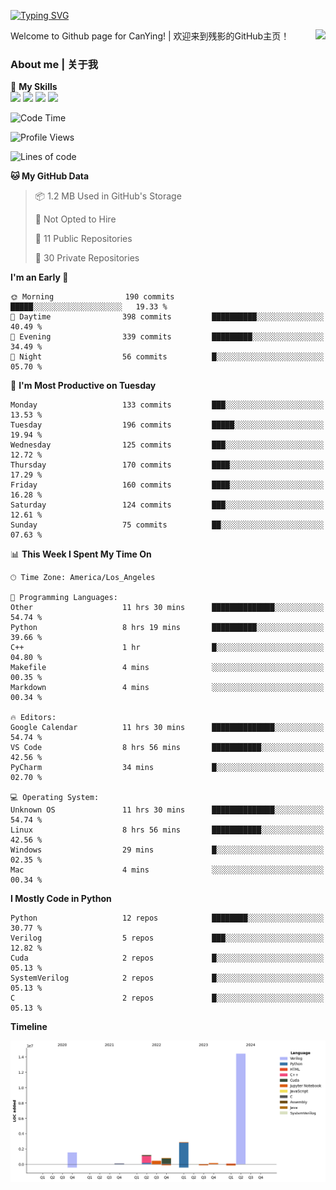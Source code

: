 [![Typing SVG](https://readme-typing-svg.herokuapp.com?size=25&duration=3500&color=00FFFF&vCenter=true&width=250&height=40&lines=Hi+Welcome+%F0%9F%91%8B%F0%9F%8F%BB;I'm+CanYing|残影)](https://git.io/typing-svg)

<a href="#">
  <img align="right" src="https://github-readme-stats.vercel.app/api?username=CanYing0913&count_private=true&rank_icon=github&show_icons=true&bg_color=15,f2f7fd,E0EAFC&" />
</a>

Welcome to Github page for CanYing! | 欢迎来到残影的GitHub主页！

### About me | 关于我

🌟 **My Skills**  
![](https://img.shields.io/badge/-C-A8B9CC?style=flat-square&logo=C&logoColor=fff)
![](https://img.shields.io/badge/-C++-00599C?style=flat-square&logo=Cpp&logoColor=fff)
![](https://img.shields.io/badge/-Python-3776AB?style=flat-square&logo=Python&logoColor=fff)
![](https://img.shields.io/badge/-Linux-000000?style=flat-square&logo=Linux&logoColor=fff)

<!--START_SECTION:waka-->
![Code Time](http://img.shields.io/badge/Code%20Time-246%20hrs-blue)

![Profile Views](http://img.shields.io/badge/Profile%20Views-2-blue)

![Lines of code](https://img.shields.io/badge/From%20Hello%20World%20I%27ve%20Written-21.6%20million%20lines%20of%20code-blue)

**🐱 My GitHub Data** 

> 📦 1.2 MB Used in GitHub's Storage 
 > 
> 🚫 Not Opted to Hire
 > 
> 📜 11 Public Repositories 
 > 
> 🔑 30 Private Repositories 
 > 
**I'm an Early 🐤** 

```text
🌞 Morning                190 commits         █████░░░░░░░░░░░░░░░░░░░░   19.33 % 
🌆 Daytime                398 commits         ██████████░░░░░░░░░░░░░░░   40.49 % 
🌃 Evening                339 commits         █████████░░░░░░░░░░░░░░░░   34.49 % 
🌙 Night                  56 commits          █░░░░░░░░░░░░░░░░░░░░░░░░   05.70 % 
```
📅 **I'm Most Productive on Tuesday** 

```text
Monday                   133 commits         ███░░░░░░░░░░░░░░░░░░░░░░   13.53 % 
Tuesday                  196 commits         █████░░░░░░░░░░░░░░░░░░░░   19.94 % 
Wednesday                125 commits         ███░░░░░░░░░░░░░░░░░░░░░░   12.72 % 
Thursday                 170 commits         ████░░░░░░░░░░░░░░░░░░░░░   17.29 % 
Friday                   160 commits         ████░░░░░░░░░░░░░░░░░░░░░   16.28 % 
Saturday                 124 commits         ███░░░░░░░░░░░░░░░░░░░░░░   12.61 % 
Sunday                   75 commits          ██░░░░░░░░░░░░░░░░░░░░░░░   07.63 % 
```


📊 **This Week I Spent My Time On** 

```text
🕑︎ Time Zone: America/Los_Angeles

💬 Programming Languages: 
Other                    11 hrs 30 mins      ██████████████░░░░░░░░░░░   54.74 % 
Python                   8 hrs 19 mins       ██████████░░░░░░░░░░░░░░░   39.66 % 
C++                      1 hr                █░░░░░░░░░░░░░░░░░░░░░░░░   04.80 % 
Makefile                 4 mins              ░░░░░░░░░░░░░░░░░░░░░░░░░   00.35 % 
Markdown                 4 mins              ░░░░░░░░░░░░░░░░░░░░░░░░░   00.34 % 

🔥 Editors: 
Google Calendar          11 hrs 30 mins      ██████████████░░░░░░░░░░░   54.74 % 
VS Code                  8 hrs 56 mins       ███████████░░░░░░░░░░░░░░   42.56 % 
PyCharm                  34 mins             █░░░░░░░░░░░░░░░░░░░░░░░░   02.70 % 

💻 Operating System: 
Unknown OS               11 hrs 30 mins      ██████████████░░░░░░░░░░░   54.74 % 
Linux                    8 hrs 56 mins       ███████████░░░░░░░░░░░░░░   42.56 % 
Windows                  29 mins             █░░░░░░░░░░░░░░░░░░░░░░░░   02.35 % 
Mac                      4 mins              ░░░░░░░░░░░░░░░░░░░░░░░░░   00.34 % 
```

**I Mostly Code in Python** 

```text
Python                   12 repos            ████████░░░░░░░░░░░░░░░░░   30.77 % 
Verilog                  5 repos             ███░░░░░░░░░░░░░░░░░░░░░░   12.82 % 
Cuda                     2 repos             █░░░░░░░░░░░░░░░░░░░░░░░░   05.13 % 
SystemVerilog            2 repos             █░░░░░░░░░░░░░░░░░░░░░░░░   05.13 % 
C                        2 repos             █░░░░░░░░░░░░░░░░░░░░░░░░   05.13 % 
```



**Timeline**

![Lines of Code chart](https://raw.githubusercontent.com/CanYing0913/CanYing0913/master/assets/bar_graph.png)


<!--END_SECTION:waka-->
